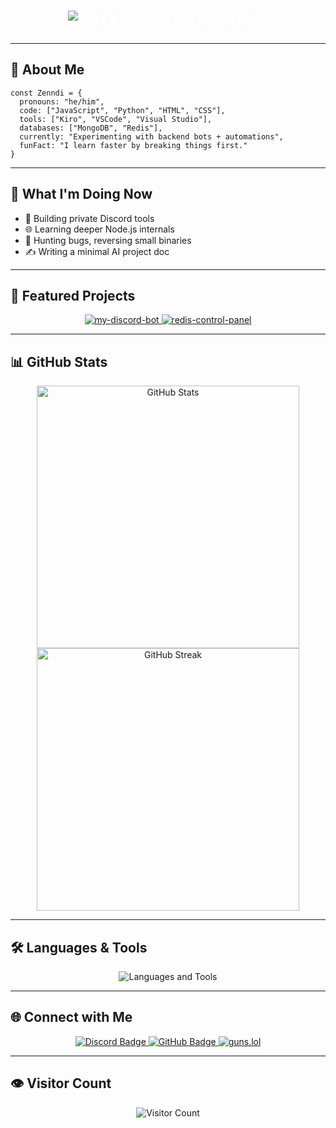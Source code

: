<h1 align="center" style="color:#ffffff; font-weight:bold; font-family:'Fira Code', monospace;">
  <img src="https://readme-typing-svg.demolab.com?font=Fira+Code&duration=4000&pause=1500&color=ffffff&center=true&vCenter=true&width=600&height=50&lines=Hello%2C+I+am+Zenndi" alt="Hello, I am Zenndi" />
</h1>

---

## 🧠 About Me

```text
const Zenndi = {
  pronouns: "he/him",
  code: ["JavaScript", "Python", "HTML", "CSS"],
  tools: ["Kiro", "VSCode", "Visual Studio"],
  databases: ["MongoDB", "Redis"],
  currently: "Experimenting with backend bots + automations",
  funFact: "I learn faster by breaking things first."
}
```

---

## 💼 What I'm Doing Now

- 🔧 Building private Discord tools
- 🌐 Learning deeper Node.js internals
- 🐞 Hunting bugs, reversing small binaries
- ✍️ Writing a minimal AI project doc

---

## 🚀 Featured Projects

<p align="center">
  <a href="https://github.com/zenndi/my-discord-bot" target="_blank" rel="noopener noreferrer">
    <img src="https://github-readme-stats.vercel.app/api/pin/?username=zenndi&repo=my-discord-bot&theme=dark&hide_border=true&bg_color=000000" alt="my-discord-bot" />
  </a>
  <a href="https://github.com/zenndi/redis-control-panel" target="_blank" rel="noopener noreferrer">
    <img src="https://github-readme-stats.vercel.app/api/pin/?username=zenndi&repo=redis-control-panel&theme=dark&hide_border=true&bg_color=000000" alt="redis-control-panel" />
  </a>
</p>

---

## 📊 GitHub Stats

<p align="center">
  <img src="https://github-readme-stats.vercel.app/api?username=zenndi&show_icons=true&theme=dark&hide_border=true&bg_color=000000" width="420" alt="GitHub Stats" />
  <img src="https://streak-stats.demolab.com?user=zenndi&theme=dark&hide_border=true&background=000000&ring=4a76fc&fire=4a76fc" width="420" alt="GitHub Streak" />
</p>

---

## 🛠️ Languages & Tools

<p align="center">
  <img src="https://skillicons.dev/icons?i=js,python,html,css,redis,mongo,vscode,visualstudio,discord&theme=dark" alt="Languages and Tools" />
</p>

---

## 🌐 Connect with Me

<p align="center">
  <a href="https://discord.com/users/1235350793222361281" target="_blank" rel="noopener noreferrer">
    <img src="https://img.shields.io/badge/Discord-Zenndi%230000-5865F2?style=for-the-badge&logo=discord&logoColor=white" alt="Discord Badge" />
  </a>
  <a href="https://github.com/zenndi" target="_blank" rel="noopener noreferrer">
    <img src="https://img.shields.io/badge/GitHub-Zenndi-181717?style=for-the-badge&logo=github&logoColor=white" alt="GitHub Badge" />
  </a>
  <a href="https://guns.lol/zendi" target="_blank" rel="noopener noreferrer">
    <img src="https://img.shields.io/badge/guns.lol-Zenndi-FF69B4?style=for-the-badge&logo=target&logoColor=white" alt="guns.lol" />
  </a>
</p>

---

## 👁️ Visitor Count

<p align="center">
  <img src="https://hits.dwyl.com/zenndi.svg" alt="Visitor Count" />
</p>
